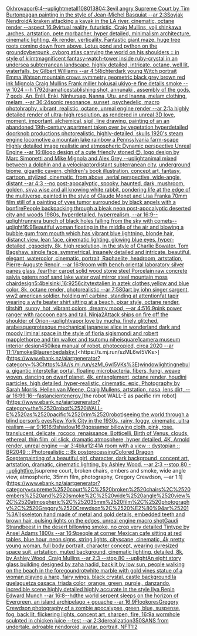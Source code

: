 [Okhro](https://www.ebank.nz/aiartgenerator?category=Okhro)[vapor](https://www.ebank.nz/aiartgenerator?category=vapor)[6:4](https://www.ebank.nz/aiartgenerator?category=6%3A4)[--uplight](https://www.ebank.nz/aiartgenerator?category=--uplight)[metall](https://www.ebank.nz/aiartgenerator?category=metall)[1080](https://www.ebank.nz/aiartgenerator?category=1080)[1380](https://www.ebank.nz/aiartgenerator?category=1380)[4:3](https://www.ebank.nz/aiartgenerator?category=4%3A3)[evil angry Supreme Court by Tim Burton](https://www.ebank.nz/aiartgenerator?category=evil%2520angry%2520Supreme%2520Court%2520by%2520Tim%2520Burton)[pagan painting in the style of Jean-Michel Basquiat --ar 2:3](https://www.ebank.nz/aiartgenerator?category=pagan%2520painting%2520in%2520the%2520style%2520of%2520Jean-Michel%2520Basquiat%2520--ar%25202%3A3)[Soyjak Nendroid](https://www.ebank.nz/aiartgenerator?category=Soyjak%2520Nendroid)[A kraken attacking a kayak in the LA river, cinematic, octane render --aspect 16:9](https://www.ebank.nz/aiartgenerator?category=A%2520kraken%2520attacking%2520a%2520kayak%2520in%2520the%2520LA%2520river%2C%2520cinematic%2C%2520octane%2520render%2520--aspect%252016%3A9)[virtual reality, futuristic, Craig Mullins, yoji shinkawa ,arches, artstation, pete morbacher, hyper detailed, minimalism architecture, cinematic lighting, 4k render, verticality, Fantastic giant maze, huge tree roots coming down from above, Lotus pond and python on the ground](https://www.ebank.nz/aiartgenerator?category=virtual%2520reality%2C%2520futuristic%2C%2520Craig%2520Mullins%2C%2520yoji%2520shinkawa%2520%2Carches%2C%2520artstation%2C%2520pete%2520morbacher%2C%2520hyper%2520detailed%2C%2520minimalism%2520architecture%2C%2520cinematic%2520lighting%2C%25204k%2520render%2C%2520verticality%2C%2520Fantastic%2520giant%2520maze%2C%2520huge%2520tree%2520roots%2520coming%2520down%2520from%2520above%2C%2520Lotus%2520pond%2520and%2520python%2520on%2520the%2520ground)[cyberpunk, cyborg atlas carrying the world on his shoulders :: in style of klimt](https://www.ebank.nz/aiartgenerator?category=cyberpunk%2C%2520cyborg%2520atlas%2520carrying%2520the%2520world%2520on%2520his%2520shoulders%2520%3A%3A%2520in%2520style%2520of%2520klimt)[magnificent fantasy-watch-tower inside ruby-crystal in an undersea subterranean landscape, highly detailed, intricate, octane, well lit, waterfalls, by Gilbert Williams --ar 4:5](https://www.ebank.nz/aiartgenerator?category=magnificent%2520fantasy-watch-tower%2520inside%2520ruby-crystal%2520in%2520an%2520undersea%2520subterranean%2520landscape%2C%2520highly%2520detailed%2C%2520intricate%2C%2520octane%2C%2520well%2520lit%2C%2520waterfalls%2C%2520by%2520Gilbert%2520Williams%2520--ar%25204%3A5)[Richter](https://www.ebank.nz/aiartgenerator?category=Richter)[dark young Witch portrait Emma Watson mountain crows symmetry geometric black grey brown red ink Mignola Craig Mullins Frank miller hokusai ukiyo-e fine details smoke --w 1024 --h 1792](https://www.ebank.nz/aiartgenerator?category=dark%2520young%2520Witch%2520portrait%2520Emma%2520Watson%2520mountain%2520crows%2520symmetry%2520geometric%2520black%2520grey%2520brown%2520red%2520ink%2520Mignola%2520Craig%2520Mullins%2520Frank%2520miller%2520hokusai%2520ukiyo-e%2520fine%2520details%2520smoke%2520--w%25201024%2520--h%25201792)[dramatic](https://www.ebank.nz/aiartgenerator?category=dramatic)[establishing shot, annunaki ,  assembly of the gods, 7 gods, An, Enlil, Enki, Ninhursag, Nanna, Utu, and Inanna, melam clothing, melam, --ar 36:24](https://www.ebank.nz/aiartgenerator?category=establishing%2520shot%2C%2520annunaki%2520%2C%2520%2520assembly%2520of%2520the%2520gods%2C%25207%2520gods%2C%2520An%2C%2520Enlil%2C%2520Enki%2C%2520Ninhursag%2C%2520Nanna%2C%2520Utu%2C%2520and%2520Inanna%2C%2520melam%2520clothing%2C%2520melam%2C%2520--ar%252036%3A24)[sonic resonance, sunset, psychedelic, macro photohraphy, vibrant, realistic, octane, unreal engine render --ar 2:1](https://www.ebank.nz/aiartgenerator?category=sonic%2520resonance%2C%2520sunset%2C%2520psychedelic%2C%2520macro%2520photohraphy%2C%2520vibrant%2C%2520realistic%2C%2520octane%2C%2520unreal%2520engine%2520render%2520--ar%25202%3A1)[a highly detailed render of ultra-high resolution, as rendered in unreal 3D love, moment, important, alchemical, sigil, line drawing, painting of an an abandoned 19th-century apartment taken over by vegetation hyperdetailed doorknob productions photorealistic, highly-detailed, skulls 1920's steam engine locomotive a mountain lake rainbow a Pennsylvania farm-scape Highly detailed image realistic and atmospheric Dynamic perspective Unreal Engine --ar 16:8](https://www.ebank.nz/aiartgenerator?category=a%2520highly%2520detailed%2520render%2520of%2520ultra-high%2520resolution%2C%2520as%2520rendered%2520in%2520unreal%25203D%2520love%2C%2520moment%2C%2520important%2C%2520alchemical%2C%2520sigil%2C%2520line%2520drawing%2C%2520painting%2520of%2520an%2520an%2520abandoned%252019th-century%2520apartment%2520taken%2520over%2520by%2520vegetation%2520hyperdetailed%2520doorknob%2520productions%2520photorealistic%2C%2520highly-detailed%2C%2520skulls%25201920%27s%2520steam%2520engine%2520locomotive%2520a%2520mountain%2520lake%2520rainbow%2520a%2520Pennsylvania%2520farm-scape%2520Highly%2520detailed%2520image%2520realistic%2520and%2520atmospheric%2520Dynamic%2520perspective%2520Unreal%2520Engine%2520--ar%252016%3A8)[logo design of a cute friendly stoned 😊, logo design by Marc Simonetti and Mike Mignola and Alex Grey --uplight](https://www.ebank.nz/aiartgenerator?category=logo%2520design%2520of%2520a%2520cute%2520friendly%2520stoned%2520%F0%9F%98%8A%2C%2520logo%2520design%2520by%2520Marc%2520Simonetti%2520and%2520Mike%2520Mignola%2520and%2520Alex%2520Grey%2520--uplight)[animal mixed between a dolphin and a velociraptor](https://www.ebank.nz/aiartgenerator?category=animal%2520mixed%2520between%2520a%2520dolphin%2520and%2520a%2520velociraptor)[distant subterranean city, underground biome, gigantic cavern, children's book illustration, concept art, fantasy, cartoon, stylized, cinematic, from above, aerial perspective, wide-angle, distant  --ar 4:3 --no post-apocalyptic, spooky, haunted, dark, mushroom, golden, sky](https://www.ebank.nz/aiartgenerator?category=distant%2520subterranean%2520city%2C%2520underground%2520biome%2C%2520gigantic%2520cavern%2C%2520children%27s%2520book%2520illustration%2C%2520concept%2520art%2C%2520fantasy%2C%2520cartoon%2C%2520stylized%2C%2520cinematic%2C%2520from%2520above%2C%2520aerial%2520perspective%2C%2520wide-angle%2C%2520distant%2520%2520--ar%25204%3A3%2520--no%2520post-apocalyptic%2C%2520spooky%2C%2520haunted%2C%2520dark%2C%2520mushroom%2C%2520golden%2C%2520sky)[a wise and all knowing white rabbit, pondering life at the edge of the multiverse, painted in the style of Claude Monet and Lisa Frank](https://www.ebank.nz/aiartgenerator?category=a%2520wise%2520and%2520all%2520knowing%2520white%2520rabbit%2C%2520pondering%2520life%2520at%2520the%2520edge%2520of%2520the%2520multiverse%2C%2520painted%2520in%2520the%2520style%2520of%2520Claude%2520Monet%2520and%2520Lisa%2520Frank)[a 70mm film still of a painting of yves tumor surrounded by black angels with a bonfire](https://www.ebank.nz/aiartgenerator?category=a%252070mm%2520film%2520still%2520of%2520a%2520painting%2520of%2520yves%2520tumor%2520surrounded%2520by%2520black%2520angels%2520with%2520a%2520bonfire)[People backpacking through a bleak neon post-apocalyptic deserted city and woods 1980s, hyperdetailed, hyperrealism, --ar 16:9](https://www.ebank.nz/aiartgenerator?category=People%2520backpacking%2520through%2520a%2520bleak%2520neon%2520post-apocalyptic%2520deserted%2520city%2520and%2520woods%25201980s%2C%2520hyperdetailed%2C%2520hyperrealism%2C%2520--ar%252016%3A9)[--uplight](https://www.ebank.nz/aiartgenerator?category=--uplight)[runner](https://www.ebank.nz/aiartgenerator?category=runner)[a bunch of black holes falling from the sky with comets](https://www.ebank.nz/aiartgenerator?category=a%2520bunch%2520of%2520black%2520holes%2520falling%2520from%2520the%2520sky%2520with%2520comets)[--uplight](https://www.ebank.nz/aiartgenerator?category=--uplight)[16:9](https://www.ebank.nz/aiartgenerator?category=16%3A9)[Beautiful woman floating in the middle of the air and blowing a bubble gum from mouth which has vibrant blue lightning, blonde hair, distanct view, lean face, cinematic lighting, glowing blue eyes, hyper-detailed, cgsociety, 8k, high resolution, in the style of Charlie Bowater, Tom Bagshaw, single face, symmetrical, insanely detailed and intricate, beautiful, elegant, watercolor, cinematic, portrait, Raphaelite, headroom, artstation, Pierre-Auguste Renoir, --ar 16:9](https://www.ebank.nz/aiartgenerator?category=Beautiful%2520woman%2520floating%2520in%2520the%2520middle%2520of%2520the%2520air%2520and%2520blowing%2520a%2520bubble%2520gum%2520from%2520mouth%2520which%2520has%2520vibrant%2520blue%2520lightning%2C%2520blonde%2520hair%2C%2520distanct%2520view%2C%2520lean%2520face%2C%2520cinematic%2520lighting%2C%2520glowing%2520blue%2520eyes%2C%2520hyper-detailed%2C%2520cgsociety%2C%25208k%2C%2520high%2520resolution%2C%2520in%2520the%2520style%2520of%2520Charlie%2520Bowater%2C%2520Tom%2520Bagshaw%2C%2520single%2520face%2C%2520symmetrical%2C%2520insanely%2520detailed%2520and%2520intricate%2C%2520beautiful%2C%2520elegant%2C%2520watercolor%2C%2520cinematic%2C%2520portrait%2C%2520Raphaelite%2C%2520headroom%2C%2520artstation%2C%2520Pierre-Auguste%2520Renoir%2C%2520--ar%252016%3A9)[room with bench oriental laboratory silver panes glass ,fearther carpet solid wood stone steel Porcelain raw concrete salvia patens roof sand lake water oval mirror steel mountain moss chair](https://www.ebank.nz/aiartgenerator?category=room%2520with%2520bench%2520oriental%2520laboratory%2520silver%2520panes%2520glass%2520%2Cfearther%2520carpet%2520solid%2520wood%2520stone%2520steel%2520Porcelain%2520raw%2520concrete%2520salvia%2520patens%2520roof%2520sand%2520lake%2520water%2520oval%2520mirror%2520steel%2520mountain%2520moss%2520chair)[design](https://www.ebank.nz/aiartgenerator?category=design)[5:4](https://www.ebank.nz/aiartgenerator?category=5%3A4)[belsinki,](https://www.ebank.nz/aiartgenerator?category=belsinki%2C)[16:9](https://www.ebank.nz/aiartgenerator?category=16%3A9)[256](https://www.ebank.nz/aiartgenerator?category=256)[city](https://www.ebank.nz/aiartgenerator?category=city)[text](https://www.ebank.nz/aiartgenerator?category=text)[alien in aztek clothes,yellow and blue color, 8k, octane render, photorealistic --ar 7:5](https://www.ebank.nz/aiartgenerator?category=alien%2520in%2520aztek%2520clothes%2Cyellow%2520and%2520blue%2520color%2C%25208k%2C%2520octane%2520render%2C%2520photorealistic%2520--ar%25207%3A5)[80](https://www.ebank.nz/aiartgenerator?category=80)[art by john singer sargent, ww2 american soldier, holding m1 carbine, standing at attention](https://www.ebank.nz/aiartgenerator?category=art%2520by%2520john%2520singer%2520sargent%2C%2520ww2%2520american%2520soldier%2C%2520holding%2520m1%2520carbine%2C%2520standing%2520at%2520attention)[fat tapir wearing a wife beater shirt sitting at a beach, pixar style, octane render, tiltshift, sunny, hot, vibrant colors, dreamy mood, —ar 4:5](https://www.ebank.nz/aiartgenerator?category=fat%2520tapir%2520wearing%2520a%2520wife%2520beater%2520shirt%2520sitting%2520at%2520a%2520beach%2C%2520pixar%2520style%2C%2520octane%2520render%2C%2520tiltshift%2C%2520sunny%2C%2520hot%2C%2520vibrant%2520colors%2C%2520dreamy%2520mood%2C%2520%E2%80%94ar%25204%3A5)[16:9](https://www.ebank.nz/aiartgenerator?category=16%3A9)[pink power ranger with raccoon ears and tail. Ninja](https://www.ebank.nz/aiartgenerator?category=pink%2520power%2520ranger%2520with%2520raccoon%2520ears%2520and%2520tail.%2520Ninja)[2](https://www.ebank.nz/aiartgenerator?category=2)[Attack ships on fire off the shoulder of Orion](https://www.ebank.nz/aiartgenerator?category=Attack%2520ships%2520on%2520fire%2520off%2520the%2520shoulder%2520of%2520Orion)[--uplight](https://www.ebank.nz/aiartgenerator?category=--uplight)[vapor,](https://www.ebank.nz/aiartgenerator?category=vapor%2C)[love by mucha, finely glitched, arabesque](https://www.ebank.nz/aiartgenerator?category=love%2520by%2520mucha%2C%2520finely%2520glitched%2C%2520arabesque)[grotesque mechanical japanese alice in wonderland dark and moody liminal space in the style of floria sigismondi and robert mapplethorpe and tim walker and tsutomu nihei](https://www.ebank.nz/aiartgenerator?category=grotesque%2520mechanical%2520japanese%2520alice%2520in%2520wonderland%2520dark%2520and%2520moody%2520liminal%2520space%2520in%2520the%2520style%2520of%2520floria%2520sigismondi%2520and%2520robert%2520mapplethorpe%2520and%2520tim%2520walker%2520and%2520tsutomu%2520nihei)[square](https://www.ebank.nz/aiartgenerator?category=square)[1](https://www.ebank.nz/aiartgenerator?category=1)[camera museum interior design](https://www.ebank.nz/aiartgenerator?category=camera%2520museum%2520interior%2520design)[450](https://www.ebank.nz/aiartgenerator?category=450)[ikea manual of robot, photocopied, circa 2020 --ar 11:17](https://www.ebank.nz/aiartgenerator?category=ikea%2520manual%2520of%2520robot%2C%2520photocopied%2C%2520circa%25202020%2520--ar%252011%3A17)[smoke](https://www.ebank.nz/aiartgenerator?category=smoke)[@laurenbedal](https://www.ebank.nz/aiartgenerator?category=%40laurenbedal)[sky.](https://www.ebank.nz/aiartgenerator?category=sky.)[<https://s.mj.run/szML6wI5VKs>](https://www.ebank.nz/aiartgenerator?category=%3Chttps%3A//s.mj.run/szML6wI5VKs%3E)[window](https://www.ebank.nz/aiartgenerator?category=window)[lighting](https://www.ebank.nz/aiartgenerator?category=lighting)[nebula, gigantic interstellar portal, floating microbacteria, fibers, fungi, weave woven, dancing on dwarf planet, 4k, entanglement, octane render, houdini particles, high detailed, hyper-realistic, cinematic, epic, Photography by Sarah Morris, Hellen van Meene, Craig Mullens, artstation, nasa, lens dirt, --ar 16:9](https://www.ebank.nz/aiartgenerator?category=nebula%2C%2520gigantic%2520interstellar%2520portal%2C%2520floating%2520microbacteria%2C%2520fibers%2C%2520fungi%2C%2520weave%2520woven%2C%2520dancing%2520on%2520dwarf%2520planet%2C%25204k%2C%2520entanglement%2C%2520octane%2520render%2C%2520houdini%2520particles%2C%2520high%2520detailed%2C%2520hyper-realistic%2C%2520cinematic%2C%2520epic%2C%2520Photography%2520by%2520Sarah%2520Morris%2C%2520Hellen%2520van%2520Meene%2C%2520Craig%2520Mullens%2C%2520artstation%2C%2520nasa%2C%2520lens%2520dirt%2C%2520--ar%252016%3A9)[9:16](https://www.ebank.nz/aiartgenerator?category=9%3A16)[--fast](https://www.ebank.nz/aiartgenerator?category=--fast)[ancient](https://www.ebank.nz/aiartgenerator?category=ancient)[energy.](https://www.ebank.nz/aiartgenerator?category=energy.)[the robot WALL-E as pacific rim robot](https://www.ebank.nz/aiartgenerator?category=the%2520robot%2520WALL-E%2520as%2520pacific%2520rim%2520robot)[seeing the world through a blind person’s eyes](https://www.ebank.nz/aiartgenerator?category=seeing%2520the%2520world%2520through%2520a%2520blind%2520person%E2%80%99s%2520eyes)[New York City in the 1930s, rainy, foggy, cinematic, ultra realism —ar 9:16](https://www.ebank.nz/aiartgenerator?category=New%2520York%2520City%2520in%2520the%25201930s%2C%2520rainy%2C%2520foggy%2C%2520cinematic%2C%2520ultra%2520realism%2520%E2%80%94ar%25209%3A16)[16:9](https://www.ebank.nz/aiartgenerator?category=16%3A9)[shadow](https://www.ebank.nz/aiartgenerator?category=shadow)[16:9](https://www.ebank.nz/aiartgenerator?category=16%3A9)[gossamer billowing cloth, pink, rose, translucent, delicate, rococo, renaissance, Botticelli, Birth of Venus, clouds, ethereal, thin film, oil slick, dramatic atmosphere, hyper detailed, 4K, Arnold render, unreal engine —ar 3:4](https://www.ebank.nz/aiartgenerator?category=gossamer%2520billowing%2520cloth%2C%2520pink%2C%2520rose%2C%2520translucent%2C%2520delicate%2C%2520rococo%2C%2520renaissance%2C%2520Botticelli%2C%2520Birth%2520of%2520Venus%2C%2520clouds%2C%2520ethereal%2C%2520thin%2520film%2C%2520oil%2520slick%2C%2520dramatic%2520atmosphere%2C%2520hyper%2520detailed%2C%25204K%2C%2520Arnold%2520render%2C%2520unreal%2520engine%2520%E2%80%94ar%25203%3A4)[blur](https://www.ebank.nz/aiartgenerator?category=blur)[12:41](https://www.ebank.nz/aiartgenerator?category=12%3A41)[A room with a view :: dystopian :: BR2049 :: Photorealistic :: 8k postprocessing](https://www.ebank.nz/aiartgenerator?category=A%2520room%2520with%2520a%2520view%2520%3A%3A%2520dystopian%2520%3A%3A%2520BR2049%2520%3A%3A%2520Photorealistic%2520%3A%3A%25208k%2520postprocessing)[Colored Dragon Scepter](https://www.ebank.nz/aiartgenerator?category=Colored%2520Dragon%2520Scepter)[painting of a beautiful girl, character, dark background, concept art, artstation, dramatic, cinematic lighting, by Ashley Wood. --ar 2:3 --stop 80 --uplight](https://www.ebank.nz/aiartgenerator?category=painting%2520of%2520a%2520beautiful%2520girl%2C%2520character%2C%2520dark%2520background%2C%2520concept%2520art%2C%2520artstation%2C%2520dramatic%2C%2520cinematic%2520lighting%2C%2520by%2520Ashley%2520Wood.%2520--ar%25202%3A3%2520--stop%252080%2520--uplight)[fire.](https://www.ebank.nz/aiartgenerator?category=fire.)[supreme court, broken chairs, embers and smoke, wide angle view, atmospheric, 35mm film, photography, Gregory Crewdson, —ar 1:1](https://www.ebank.nz/aiartgenerator?category=supreme%2520court%2C%2520broken%2520chairs%2C%2520embers%2520and%2520smoke%2C%2520wide%2520angle%2520view%2C%2520atmospheric%2C%252035mm%2520film%2C%2520photography%2C%2520Gregory%2520Crewdson%2C%2520%E2%80%94ar%25201%3A1)[skeleton hand made of metal and gold details, embedded teeth and brown hair, pulsing lights on the edges, unreal engine macro shot](https://www.ebank.nz/aiartgenerator?category=skeleton%2520hand%2520made%2520of%2520metal%2520and%2520gold%2520details%2C%2520embedded%2520teeth%2520and%2520brown%2520hair%2C%2520pulsing%2520lights%2520on%2520the%2520edges%2C%2520unreal%2520engine%2520macro%2520shot)[Gaudi Strandbeest in the desert billowing smoke,  no crop very detailed Tintype by Ansel Adams 1800s --ar 16:9](https://www.ebank.nz/aiartgenerator?category=Gaudi%2520Strandbeest%2520in%2520the%2520desert%2520billowing%2520smoke%2C%2520%2520no%2520crop%2520very%2520detailed%2520Tintype%2520by%2520Ansel%2520Adams%25201800s%2520--ar%252016%3A9)[people at corner Mexican cafe sitting at red tables, blue hour, neon signs, string lights, cityscape, cinematic, 4k,](https://www.ebank.nz/aiartgenerator?category=people%2520at%2520corner%2520Mexican%2520cafe%2520sitting%2520at%2520red%2520tables%2C%2520blue%2520hour%2C%2520neon%2520signs%2C%2520string%2520lights%2C%2520cityscape%2C%2520cinematic%2C%25204k%2C)[pretty young woman, full body portrait, character concept, wearing ovresized space suit, artstation, muted background, cinematic lighting, detailed, 8k, by Ashley Wood, Craig Mullins --ar 2:3 --stop 80 --uplight](https://www.ebank.nz/aiartgenerator?category=pretty%2520young%2520woman%2C%2520full%2520body%2520portrait%2C%2520character%2520concept%2C%2520wearing%2520ovresized%2520space%2520suit%2C%2520artstation%2C%2520muted%2520background%2C%2520cinematic%2520lighting%2C%2520detailed%2C%25208k%2C%2520by%2520Ashley%2520Wood%2C%2520Craig%2520Mullins%2520--ar%25202%3A3%2520--stop%252080%2520--uplight)[An eight story glass building designed by zaha hadid, backlit by low sun, people walking on the beach in the foregound](https://www.ebank.nz/aiartgenerator?category=An%2520eight%2520story%2520glass%2520building%2520designed%2520by%2520zaha%2520hadid%2C%2520backlit%2520by%2520low%2520sun%2C%2520people%2520walking%2520on%2520the%2520beach%2520in%2520the%2520foregound)[rot](https://www.ebank.nz/aiartgenerator?category=rot)[white marble with gold vines statue of a woman playing a harp, fairy wings, black crystal, castle background la guelaguetza oaxaca, triada color, orange, green, purple,, danzando, incredible scene highly detailed highly accurate In the style Ilya Repin Edward Munch --ar 16:8](https://www.ebank.nz/aiartgenerator?category=white%2520marble%2520with%2520gold%2520vines%2520statue%2520of%2520a%2520woman%2520playing%2520a%2520harp%2C%2520fairy%2520wings%2C%2520black%2520crystal%2C%2520castle%2520background%2520la%2520guelaguetza%2520oaxaca%2C%2520triada%2520color%2C%2520orange%2C%2520green%2C%2520purple%2C%2C%2520danzando%2C%2520incredible%2520scene%2520highly%2520detailed%2520highly%2520accurate%2520In%2520the%2520style%2520Ilya%2520Repin%2520Edward%2520Munch%2520--ar%252016%3A8)[--hd](https://www.ebank.nz/aiartgenerator?category=--hd)[the world serpent sleeps on the horizon of Evergreen, an island archipelago + gouache --ar 16:9](https://www.ebank.nz/aiartgenerator?category=the%2520world%2520serpent%2520sleeps%2520on%2520the%2520horizon%2520of%2520Evergreen%2C%2520an%2520island%2520archipelago%2520%2B%2520gouache%2520--ar%252016%3A9)[Flooko](https://www.ebank.nz/aiartgenerator?category=Flooko)[res](https://www.ebank.nz/aiartgenerator?category=res)[Gregory Crewdson photography of a zombie apocalypse, green, blue, suspense, fog, back lit, flickering lights, concept art, sharpen, fire, 16:9](https://www.ebank.nz/aiartgenerator?category=Gregory%2520Crewdson%2520photography%2520of%2520a%2520zombie%2520apocalypse%2C%2520green%2C%2520blue%2C%2520suspense%2C%2520fog%2C%2520back%2520lit%2C%2520flickering%2520lights%2C%2520concept%2520art%2C%2520sharpen%2C%2520fire%2C%252016%3A9)[a wormhole sculpted in chicken juice --test --ar 2:3](https://www.ebank.nz/aiartgenerator?category=a%2520wormhole%2520sculpted%2520in%2520chicken%2520juice%2520--test%2520--ar%25202%3A3)[derealization](https://www.ebank.nz/aiartgenerator?category=derealization)[350](https://www.ebank.nz/aiartgenerator?category=350)[SANS from undertale, adroable nendoroid, avatar, portrait, NFT](https://www.ebank.nz/aiartgenerator?category=SANS%2520from%2520undertale%2C%2520adroable%2520nendoroid%2C%2520avatar%2C%2520portrait%2C%2520NFT)[1:2](https://www.ebank.nz/aiartgenerator?category=1%3A2)